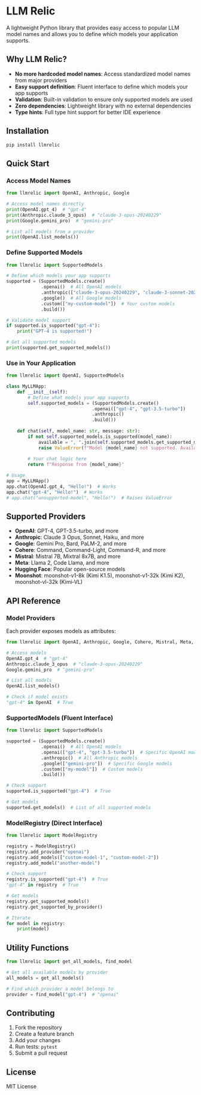 # LLM Relic

A lightweight Python library that provides easy access to popular LLM model names and allows you to define which models your application supports.

## Why LLM Relic?

- **No more hardcoded model names**: Access standardized model names from major providers
- **Easy support definition**: Fluent interface to define which models your app supports
- **Validation**: Built-in validation to ensure only supported models are used
- **Zero dependencies**: Lightweight library with no external dependencies
- **Type hints**: Full type hint support for better IDE experience

## Installation

```bash
pip install llmrelic
```

## Quick Start

### Access Model Names

```python
from llmrelic import OpenAI, Anthropic, Google

# Access model names directly
print(OpenAI.gpt_4)  # "gpt-4"
print(Anthropic.claude_3_opus)  # "claude-3-opus-20240229"
print(Google.gemini_pro)  # "gemini-pro"

# List all models from a provider
print(OpenAI.list_models())
```

### Define Supported Models

```python
from llmrelic import SupportedModels

# Define which models your app supports
supported = (SupportedModels.create()
             .openai()  # All OpenAI models
             .anthropic(["claude-3-opus-20240229", "claude-3-sonnet-20240229"])  # Specific models
             .google()  # All Google models
             .custom(["my-custom-model"])  # Your custom models
             .build())

# Validate model support
if supported.is_supported("gpt-4"):
    print("GPT-4 is supported!")

# Get all supported models
print(supported.get_supported_models())
```

### Use in Your Application

```python
from llmrelic import OpenAI, SupportedModels

class MyLLMApp:
    def __init__(self):
        # Define what models your app supports
        self.supported_models = (SupportedModels.create()
                                .openai(["gpt-4", "gpt-3.5-turbo"])
                                .anthropic()
                                .build())
    
    def chat(self, model_name: str, message: str):
        if not self.supported_models.is_supported(model_name):
            available = ", ".join(self.supported_models.get_supported_models())
            raise ValueError(f"Model {model_name} not supported. Available: {available}")
        
        # Your chat logic here
        return f"Response from {model_name}"

# Usage
app = MyLLMApp()
app.chat(OpenAI.gpt_4, "Hello!")  # Works
app.chat("gpt-4", "Hello!")  # Works
# app.chat("unsupported-model", "Hello!")  # Raises ValueError
```

## Supported Providers

- **OpenAI**: GPT-4, GPT-3.5-turbo, and more
- **Anthropic**: Claude 3 Opus, Sonnet, Haiku, and more
- **Google**: Gemini Pro, Bard, PaLM-2, and more
- **Cohere**: Command, Command-Light, Command-R, and more
- **Mistral**: Mistral 7B, Mixtral 8x7B, and more
- **Meta**: Llama 2, Code Llama, and more
- **Hugging Face**: Popular open-source models
- **Moonshot**: moonshot-v1-8k (Kimi K1.5), moonshot-v1-32k (Kimi K2), moonshot-vl-32k (Kimi‑VL)

## API Reference

### Model Providers

Each provider exposes models as attributes:

```python
from llmrelic import OpenAI, Anthropic, Google, Cohere, Mistral, Meta, Huggingface

# Access models
OpenAI.gpt_4  # "gpt-4"
Anthropic.claude_3_opus  # "claude-3-opus-20240229"
Google.gemini_pro  # "gemini-pro"

# List all models
OpenAI.list_models()

# Check if model exists
"gpt-4" in OpenAI  # True
```

### SupportedModels (Fluent Interface)

```python
from llmrelic import SupportedModels

supported = (SupportedModels.create()
             .openai()  # All OpenAI models
             .openai(["gpt-4", "gpt-3.5-turbo"])  # Specific OpenAI models
             .anthropic()  # All Anthropic models
             .google(["gemini-pro"])  # Specific Google models
             .custom(["my-model"])  # Custom models
             .build())

# Check support
supported.is_supported("gpt-4")  # True

# Get models
supported.get_models()  # List of all supported models
```

### ModelRegistry (Direct Interface)

```python
from llmrelic import ModelRegistry

registry = ModelRegistry()
registry.add_provider("openai")
registry.add_models(["custom-model-1", "custom-model-2"])
registry.add_model("another-model")

# Check support
registry.is_supported("gpt-4")  # True
"gpt-4" in registry  # True

# Get models
registry.get_supported_models()
registry.get_supported_by_provider()

# Iterate
for model in registry:
    print(model)
```

## Utility Functions

```python
from llmrelic import get_all_models, find_model

# Get all available models by provider
all_models = get_all_models()

# Find which provider a model belongs to
provider = find_model("gpt-4")  # "openai"
```

## Contributing

1. Fork the repository
2. Create a feature branch
3. Add your changes
4. Run tests: `pytest`
5. Submit a pull request

## License

MIT License
